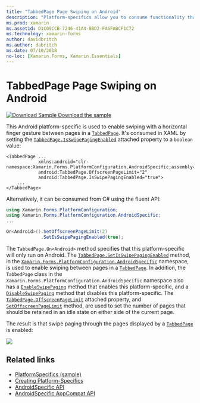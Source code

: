 ```yaml
---
title: "TabbedPage Page Swiping on Android"
description: "Platform-specifics allow you to consume functionality that's only available on a specific platform, without implementing custom renderers or effects. This article explains how to consume the Android platform-specific that enables swiping with a horizontal finger gesture between pages in a TabbedPage."
ms.prod: xamarin
ms.assetid: D1C09CCB-7246-41A4-8BD2-FA6FABCF1C72
ms.technology: xamarin-forms
author: davidbritch
ms.author: dabritch
ms.date: 07/10/2018
no-loc: [Xamarin.Forms, Xamarin.Essentials]
---
```


# TabbedPage Page Swiping on Android

[![Download Sample](~/media/shared/download.png) Download the sample](https://docs.microsoft.com/samples/xamarin/xamarin-forms-samples/userinterface-platformspecifics)

This Android platform-specific is used to enable swiping with a horizontal finger gesture between pages in a [`TabbedPage`](xref:Xamarin.Forms.TabbedPage). It's consumed in XAML by setting the [`TabbedPage.IsSwipePagingEnabled`](xref:Xamarin.Forms.PlatformConfiguration.AndroidSpecific.TabbedPage.IsSwipePagingEnabledProperty) attached property to a `boolean` value:

```xaml
<TabbedPage ...
            xmlns:android="clr-namespace:Xamarin.Forms.PlatformConfiguration.AndroidSpecific;assembly=Xamarin.Forms.Core"
            android:TabbedPage.OffscreenPageLimit="2"
            android:TabbedPage.IsSwipePagingEnabled="true">
    ...
</TabbedPage>
```

Alternatively, it can be consumed from C# using the fluent API:

```csharp
using Xamarin.Forms.PlatformConfiguration;
using Xamarin.Forms.PlatformConfiguration.AndroidSpecific;
...

On<Android>().SetOffscreenPageLimit(2)
             .SetIsSwipePagingEnabled(true);
```

The `TabbedPage.On<Android>` method specifies that this platform-specific will only run on Android. The [`TabbedPage.SetIsSwipePagingEnabled`](xref:Xamarin.Forms.PlatformConfiguration.AndroidSpecific.TabbedPage.SetIsSwipePagingEnabled(Xamarin.Forms.BindableObject,System.Boolean)) method, in the [`Xamarin.Forms.PlatformConfiguration.AndroidSpecific`](xref:Xamarin.Forms.PlatformConfiguration.AndroidSpecific) namespace, is used to enable swiping between pages in a [`TabbedPage`](xref:Xamarin.Forms.TabbedPage). In addition, the `TabbedPage` class in the `Xamarin.Forms.PlatformConfiguration.AndroidSpecific` namespace also has a [`EnableSwipePaging`](xref:Xamarin.Forms.PlatformConfiguration.AndroidSpecific.TabbedPage.EnableSwipePaging(Xamarin.Forms.IPlatformElementConfiguration{Xamarin.Forms.PlatformConfiguration.Android,Xamarin.Forms.TabbedPage})) method that enables this platform-specific, and a [`DisableSwipePaging`](xref:Xamarin.Forms.PlatformConfiguration.AndroidSpecific.TabbedPage.DisableSwipePaging(Xamarin.Forms.IPlatformElementConfiguration{Xamarin.Forms.PlatformConfiguration.Android,Xamarin.Forms.TabbedPage})) method that disables this platform-specific. The [`TabbedPage.OffscreenPageLimit`](xref:Xamarin.Forms.PlatformConfiguration.AndroidSpecific.TabbedPage.OffscreenPageLimitProperty) attached property, and [`SetOffscreenPageLimit`](xref:Xamarin.Forms.PlatformConfiguration.AndroidSpecific.TabbedPage.SetOffscreenPageLimit(Xamarin.Forms.BindableObject,System.Int32)) method, are used to set the number of pages that should be retained in an idle state on either side of the current page.

The result is that swipe paging through the pages displayed by a [`TabbedPage`](xref:Xamarin.Forms.TabbedPage) is enabled:

![](tabbedpage-page-swiping-images/tabbedpage-swipe.png)

## Related links

- [PlatformSpecifics (sample)](https://docs.microsoft.com/samples/xamarin/xamarin-forms-samples/userinterface-platformspecifics)
- [Creating Platform-Specifics](~/xamarin-forms/platform/platform-specifics/index.md#creating-platform-specifics)
- [AndroidSpecific API](xref:Xamarin.Forms.PlatformConfiguration.AndroidSpecific)
- [AndroidSpecific.AppCompat API](xref:Xamarin.Forms.PlatformConfiguration.AndroidSpecific.AppCompat)
